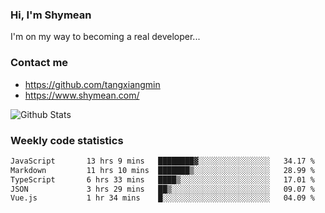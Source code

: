 ### Hi, I'm Shymean

I'm on my way to becoming a real developer...

### Contact me

- <https://github.com/tangxiangmin>
- <https://www.shymean.com/>

![Github Stats](https://github-readme-stats.vercel.app/api?username=tangxiangmin&show_icons=true&theme=dark)


###  Weekly code statistics

<!--START_SECTION:waka-->

```txt
JavaScript       13 hrs 9 mins   ████████▓░░░░░░░░░░░░░░░░   34.17 %
Markdown         11 hrs 10 mins  ███████▒░░░░░░░░░░░░░░░░░   28.99 %
TypeScript       6 hrs 33 mins   ████▒░░░░░░░░░░░░░░░░░░░░   17.01 %
JSON             3 hrs 29 mins   ██▒░░░░░░░░░░░░░░░░░░░░░░   09.07 %
Vue.js           1 hr 34 mins    █░░░░░░░░░░░░░░░░░░░░░░░░   04.09 %
```

<!--END_SECTION:waka-->